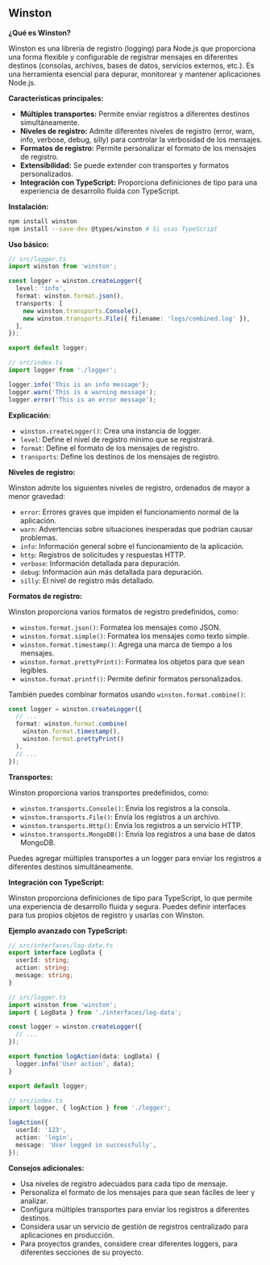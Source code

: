 ## Winston

**¿Qué es Winston?**

Winston es una librería de registro (logging) para Node.js que proporciona una forma flexible y configurable de registrar mensajes en diferentes destinos (consolas, archivos, bases de datos, servicios externos, etc.). Es una herramienta esencial para depurar, monitorear y mantener aplicaciones Node.js.

**Características principales:**

* **Múltiples transportes:** Permite enviar registros a diferentes destinos simultáneamente.
* **Niveles de registro:** Admite diferentes niveles de registro (error, warn, info, verbose, debug, silly) para controlar la verbosidad de los mensajes.
* **Formatos de registro:** Permite personalizar el formato de los mensajes de registro.
* **Extensibilidad:** Se puede extender con transportes y formatos personalizados.
* **Integración con TypeScript:** Proporciona definiciones de tipo para una experiencia de desarrollo fluida con TypeScript.

**Instalación:**

```bash
npm install winston
npm install --save-dev @types/winston # Si usas TypeScript
```

**Uso básico:**

```typescript
// src/logger.ts
import winston from 'winston';

const logger = winston.createLogger({
  level: 'info',
  format: winston.format.json(),
  transports: [
    new winston.transports.Console(),
    new winston.transports.File({ filename: 'logs/combined.log' }),
  ],
});

export default logger;
```

```typescript
// src/index.ts
import logger from './logger';

logger.info('This is an info message');
logger.warn('This is a warning message');
logger.error('This is an error message');
```

**Explicación:**

* `winston.createLogger()`: Crea una instancia de logger.
* `level`: Define el nivel de registro mínimo que se registrará.
* `format`: Define el formato de los mensajes de registro.
* `transports`: Define los destinos de los mensajes de registro.

**Niveles de registro:**

Winston admite los siguientes niveles de registro, ordenados de mayor a menor gravedad:

* `error`: Errores graves que impiden el funcionamiento normal de la aplicación.
* `warn`: Advertencias sobre situaciones inesperadas que podrían causar problemas.
* `info`: Información general sobre el funcionamiento de la aplicación.
* `http`: Registros de solicitudes y respuestas HTTP.
* `verbose`: Información detallada para depuración.
* `debug`: Información aún más detallada para depuración.
* `silly`: El nivel de registro más detallado.

**Formatos de registro:**

Winston proporciona varios formatos de registro predefinidos, como:

* `winston.format.json()`: Formatea los mensajes como JSON.
* `winston.format.simple()`: Formatea los mensajes como texto simple.
* `winston.format.timestamp()`: Agrega una marca de tiempo a los mensajes.
* `winston.format.prettyPrint()`: Formatea los objetos para que sean legibles.
* `winston.format.printf()`: Permite definir formatos personalizados.

También puedes combinar formatos usando `winston.format.combine()`:

```typescript
const logger = winston.createLogger({
  // ...
  format: winston.format.combine(
    winston.format.timestamp(),
    winston.format.prettyPrint()
  ),
  // ...
});
```

**Transportes:**

Winston proporciona varios transportes predefinidos, como:

* `winston.transports.Console()`: Envía los registros a la consola.
* `winston.transports.File()`: Envía los registros a un archivo.
* `winston.transports.Http()`: Envía los registros a un servicio HTTP.
* `winston.transports.MongoDB()`: Envía los registros a una base de datos MongoDB.

Puedes agregar múltiples transportes a un logger para enviar los registros a diferentes destinos simultáneamente.

**Integración con TypeScript:**

Winston proporciona definiciones de tipo para TypeScript, lo que permite una experiencia de desarrollo fluida y segura. Puedes definir interfaces para tus propios objetos de registro y usarlas con Winston.

**Ejemplo avanzado con TypeScript:**

```typescript
// src/interfaces/log-data.ts
export interface LogData {
  userId: string;
  action: string;
  message: string;
}
```

```typescript
// src/logger.ts
import winston from 'winston';
import { LogData } from './interfaces/log-data';

const logger = winston.createLogger({
  // ...
});

export function logAction(data: LogData) {
  logger.info('User action', data);
}

export default logger;
```

```typescript
// src/index.ts
import logger, { logAction } from './logger';

logAction({
  userId: '123',
  action: 'login',
  message: 'User logged in successfully',
});
```

**Consejos adicionales:**

* Usa niveles de registro adecuados para cada tipo de mensaje.
* Personaliza el formato de los mensajes para que sean fáciles de leer y analizar.
* Configura múltiples transportes para enviar los registros a diferentes destinos.
* Considera usar un servicio de gestión de registros centralizado para aplicaciones en producción.
* Para proyectos grandes, considere crear diferentes loggers, para diferentes secciones de su proyecto.

